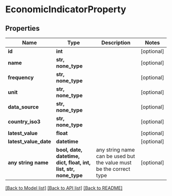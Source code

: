 # EconomicIndicatorProperty


## Properties
Name | Type | Description | Notes
------------ | ------------- | ------------- | -------------
**id** | **int** |  | [optional] 
**name** | **str, none_type** |  | [optional] 
**frequency** | **str, none_type** |  | [optional] 
**unit** | **str, none_type** |  | [optional] 
**data_source** | **str, none_type** |  | [optional] 
**country_iso3** | **str, none_type** |  | [optional] 
**latest_value** | **float** |  | [optional] 
**latest_value_date** | **datetime** |  | [optional] 
**any string name** | **bool, date, datetime, dict, float, int, list, str, none_type** | any string name can be used but the value must be the correct type | [optional]

[[Back to Model list]](../README.md#documentation-for-models) [[Back to API list]](../README.md#documentation-for-api-endpoints) [[Back to README]](../README.md)


